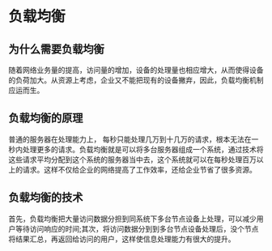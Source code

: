 # 负载均衡


## 为什么需要负载均衡

随着网络业务量的提高，访问量的增加，设备的处理量也相应增大，从而使得设备的负荷加大。从资源上考虑，企业又不能把现有的设备撇弃，因此，负载均衡机制应运而生。

## 负载均衡的原理
普通的服务器在处理能力上， 每秒只能处理几万到十几万的请求，根本无法在一秒内处理更多的请求。负载均衡就是可以将多台服务器组成一个系统，通过技术将这些请求平均分配到这个系统的服务器当中去，这个系统就可以在每秒处理百万以上的请求。这样不仅给企业的网络提高了工作效率，还给企业节省了很多资源。
	
## 负载均衡的技术
首先，负载均衡把大量访问数据分担到同系统下多台节点设备上处理，可以减少用户等待访问响应的时间;其次，将访问数据分到到多台节点设备处理后，没个节点将结果汇总，再返回给访问的用户，这样使信息处理能力有很大的提升。




